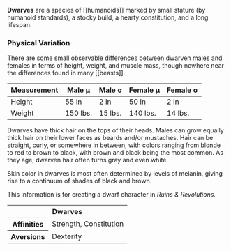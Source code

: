 **Dwarves** are a species of [[humanoids]]
marked by small stature (by humanoid standards),
a stocky build, a hearty constitution, and a
long lifespan.

### Physical Variation

There are some small observable differences
between dwarven males and females in terms of
height, weight, and muscle mass, though nowhere
near the differences found in many [[beasts]].

| Measurement | Male μ   | Male σ  | Female μ | Female σ |
|-------------|----------|---------|----------|----------|
| Height      | 55 in    | 2 in    | 50 in    | 2 in     |     
| Weight      | 150 lbs. | 15 lbs. | 140 lbs. | 14 lbs.  |

Dwarves have thick hair on the tops of their heads.
Males can grow equally thick hair on their lower
faces as beards and/or mustaches. Hair can be
straight, curly, or somewhere in between, with
colors ranging from blonde to red to brown to
black, with brown and black being the most common.
As they age, dwarven hair often turns gray and
even white.

Skin color in dwarves is most often determined
by levels of melanin, giving rise to a continuum
of shades of black and brown.

<section class="rnr">
<p>This information is for creating a dwarf
character in <em>Ruins &amp; Revolutions.</em></p>
<table class="rnr-species"><tbody>
<tr><th colspan="2">Dwarves</th></tr>
<tr><th>Affinities</th><td>Strength, Constitution</td></tr>
<tr><th>Aversions</th><td>Dexterity</td></tr>
</tbody></table>
</section>